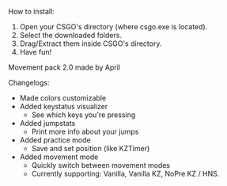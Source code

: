 How to install:

1. Open your CSGO's directory (where csgo.exe is located).
2. Select the downloaded folders.
3. Drag/Extract them inside CSGO's directory.
4. Have fun!

Movement pack 2.0
made by April

Changelogs:
  - Made colors customizable
  - Added keystatus visualizer
    - See which keys you're pressing
  - Added jumpstats
    - Print more info about your jumps
  - Added practice mode
    - Save and set position (like KZTimer)
  - Added movement mode
    - Quickly switch between movement modes
    - Currently supporting: Vanilla, Vanilla KZ, NoPre KZ / HNS.
